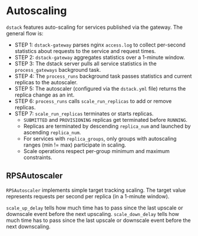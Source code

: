 # Autoscaling

`dstack` features auto-scaling for services published via the gateway. The general flow is:

- STEP 1: `dstack-gateway` parses nginx `access.log` to collect per-second statistics about requests to the service and request times.
- STEP 2: `dstack-gateway` aggregates statistics over a 1-minute window.
- STEP 3: The dstack server pulls all service statistics in the `process_gateways` background task.
- STEP 4: The `process_runs` background task passes statistics and current replicas to the autoscaler.
- STEP 5: The autoscaler (configured via the `dstack.yml` file) returns the replica change as an int.
- STEP 6: `process_runs` calls `scale_run_replicas` to add or remove replicas.
- STEP 7: `scale_run_replicas` terminates or starts replicas.
    - `SUBMITTED` and `PROVISIONING` replicas get terminated before `RUNNING`.
    - Replicas are terminated by descending `replica_num` and launched by ascending `replica_num`.
    - For services with `replica_groups`, only groups with autoscaling ranges (min != max) participate in scaling.
    - Scale operations respect per-group minimum and maximum constraints.

## RPSAutoscaler

`RPSAutoscaler` implements simple target tracking scaling. The target value represents requests per second per replica (in a 1-minute window).

`scale_up_delay` tells how much time has to pass since the last upscale or downscale event before the next upscaling. `scale_down_delay` tells how much time has to pass since the last upscale or downscale event before the next downscaling.
